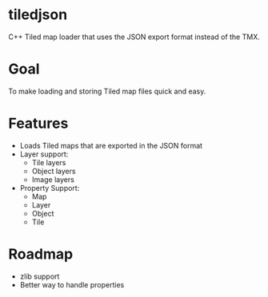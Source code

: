 # tiledjson
C++ Tiled map loader that uses the JSON export format instead of the TMX.

# Goal

To make loading and storing Tiled map files quick and easy.

# Features

- Loads Tiled maps that are exported in the JSON format
- Layer support:
  - Tile layers
  - Object layers
  - Image layers
- Property Support:
  - Map
  - Layer
  - Object
  - Tile

# Roadmap
- zlib support
- Better way to handle properties